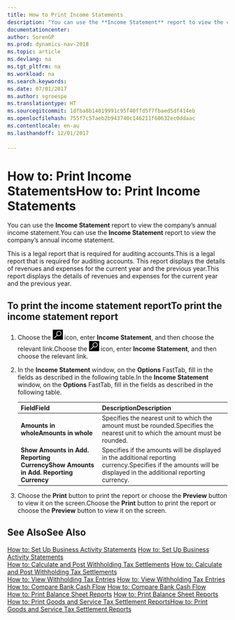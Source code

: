 ```yaml
---
title: How to Print Income Statements
description: "You can use the **Income Statement** report to view the company’s annual income statement."
documentationcenter: 
author: SorenGP
ms.prod: dynamics-nav-2018
ms.topic: article
ms.devlang: na
ms.tgt_pltfrm: na
ms.workload: na
ms.search.keywords: 
ms.date: 07/01/2017
ms.author: sgroespe
ms.translationtype: HT
ms.sourcegitcommit: 1dfba8b14019991c95f40ffd5f7fbaed5df414eb
ms.openlocfilehash: 755f7c57aeb2b943740c146211f60632ec0ddaac
ms.contentlocale: en-au
ms.lasthandoff: 12/01/2017

---
```

# <a name="how-to-print-income-statements"></a><span data-ttu-id="0e7e1-103">How to: Print Income Statements</span><span class="sxs-lookup"><span data-stu-id="0e7e1-103">How to: Print Income Statements</span></span>
<span data-ttu-id="0e7e1-104">You can use the **Income Statement** report to view the company’s annual income statement.</span><span class="sxs-lookup"><span data-stu-id="0e7e1-104">You can use the **Income Statement** report to view the company’s annual income statement.</span></span>  

<span data-ttu-id="0e7e1-105">This is a legal report that is required for auditing accounts.</span><span class="sxs-lookup"><span data-stu-id="0e7e1-105">This is a legal report that is required for auditing accounts.</span></span> <span data-ttu-id="0e7e1-106">This report displays the details of revenues and expenses for the current year and the previous year.</span><span class="sxs-lookup"><span data-stu-id="0e7e1-106">This report displays the details of revenues and expenses for the current year and the previous year.</span></span>  

## <a name="to-print-the-income-statement-report"></a><span data-ttu-id="0e7e1-107">To print the income statement report</span><span class="sxs-lookup"><span data-stu-id="0e7e1-107">To print the income statement report</span></span>  

1.  <span data-ttu-id="0e7e1-108">Choose the ![Search for Page or Report](../../media/ui-search/search_small.png "Search for Page or Report icon") icon, enter **Income Statement**, and then choose the relevant link.</span><span class="sxs-lookup"><span data-stu-id="0e7e1-108">Choose the ![Search for Page or Report](../../media/ui-search/search_small.png "Search for Page or Report icon") icon, enter **Income Statement**, and then choose the relevant link.</span></span>  
2.  <span data-ttu-id="0e7e1-109">In the **Income Statement** window, on the **Options** FastTab, fill in the fields as described in the following table.</span><span class="sxs-lookup"><span data-stu-id="0e7e1-109">In the **Income Statement** window, on the **Options** FastTab, fill in the fields as described in the following table.</span></span>  

    |<span data-ttu-id="0e7e1-110">Field</span><span class="sxs-lookup"><span data-stu-id="0e7e1-110">Field</span></span>|<span data-ttu-id="0e7e1-111">Description</span><span class="sxs-lookup"><span data-stu-id="0e7e1-111">Description</span></span>|  
    |---------------------------------|---------------------------------------|  
    |<span data-ttu-id="0e7e1-112">**Amounts in whole**</span><span class="sxs-lookup"><span data-stu-id="0e7e1-112">**Amounts in whole**</span></span>|<span data-ttu-id="0e7e1-113">Specifies the nearest unit to which the amount must be rounded.</span><span class="sxs-lookup"><span data-stu-id="0e7e1-113">Specifies the nearest unit to which the amount must be rounded.</span></span>|  
    |<span data-ttu-id="0e7e1-114">**Show Amounts in Add. Reporting Currency**</span><span class="sxs-lookup"><span data-stu-id="0e7e1-114">**Show Amounts in Add. Reporting Currency**</span></span>|<span data-ttu-id="0e7e1-115">Specifies if the amounts will be displayed in the additional reporting currency.</span><span class="sxs-lookup"><span data-stu-id="0e7e1-115">Specifies if the amounts will be displayed in the additional reporting currency.</span></span>|  

3.  <span data-ttu-id="0e7e1-116">Choose the **Print** button to print the report or choose the **Preview** button to view it on the screen.</span><span class="sxs-lookup"><span data-stu-id="0e7e1-116">Choose the **Print** button to print the report or choose the **Preview** button to view it on the screen.</span></span>  

## <a name="see-also"></a><span data-ttu-id="0e7e1-117">See Also</span><span class="sxs-lookup"><span data-stu-id="0e7e1-117">See Also</span></span>  
 <span data-ttu-id="0e7e1-118">[How to: Set Up Business Activity Statements](how-to-set-up-business-activity-statements.md) </span><span class="sxs-lookup"><span data-stu-id="0e7e1-118">[How to: Set Up Business Activity Statements](how-to-set-up-business-activity-statements.md) </span></span>  
 <span data-ttu-id="0e7e1-119">[How to: Calculate and Post Withholding Tax Settlements](how-to-calculate-and-post-withholding-tax-settlements.md) </span><span class="sxs-lookup"><span data-stu-id="0e7e1-119">[How to: Calculate and Post Withholding Tax Settlements](how-to-calculate-and-post-withholding-tax-settlements.md) </span></span>  
 <span data-ttu-id="0e7e1-120">[How to: View Withholding Tax Entries](how-to-view-withholding-tax-entries.md) </span><span class="sxs-lookup"><span data-stu-id="0e7e1-120">[How to: View Withholding Tax Entries](how-to-view-withholding-tax-entries.md) </span></span>  
 <span data-ttu-id="0e7e1-121">[How to: Compare Bank Cash Flow](how-to-compare-bank-cash-flow.md) </span><span class="sxs-lookup"><span data-stu-id="0e7e1-121">[How to: Compare Bank Cash Flow](how-to-compare-bank-cash-flow.md) </span></span>  
 <span data-ttu-id="0e7e1-122">[How to: Print Balance Sheet Reports](how-to-print-balance-sheet-reports.md) </span><span class="sxs-lookup"><span data-stu-id="0e7e1-122">[How to: Print Balance Sheet Reports](how-to-print-balance-sheet-reports.md) </span></span>  
 [<span data-ttu-id="0e7e1-123">How to: Print Goods and Service Tax Settlement Reports</span><span class="sxs-lookup"><span data-stu-id="0e7e1-123">How to: Print Goods and Service Tax Settlement Reports</span></span>](how-to-print-goods-and-service-tax-settlement-reports.md) 

